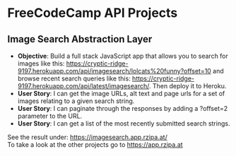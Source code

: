 # FreeCodeCamp API Projects

## Image Search Abstraction Layer

* **Objective**:  Build a full stack JavaScript app that allows you to search for images like this: <https://cryptic-ridge-9197.herokuapp.com/api/imagesearch/lolcats%20funny?offset=10> and browse recent search queries like this: <https://cryptic-ridge-9197.herokuapp.com/api/latest/imagesearch/>. Then deploy it to Heroku.
* **User Story**: I can get the image URLs, alt text and page urls for a set of images relating to a given search string.
* **User Story**: I can paginate through the responses by adding a ?offset=2 parameter to the URL.
* **User Story**: I can get a list of the most recently submitted search strings.


See the result under: https://imagesearch.app.rzipa.at/  
To take a look at the other projects go to https://app.rzipa.at
